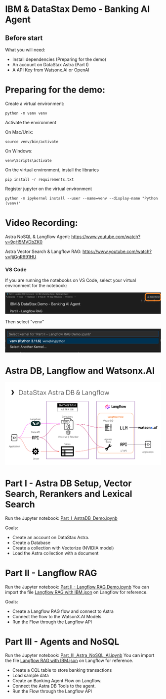 # IBM & DataStax Demo - Banking AI Agent

## Before start

What you will need:

- Install dependencies (Preparing for the demo)
- An account on DataStax Astra (Part I)
- A API Key from Watsonx.AI or OpenAI

# Preparing for the demo:

Create a virtual environment:

```
python -m venv venv
```

Activate the environment

On Mac/Unix:
```
source venv/bin/activate
```

On Windows:
```
venv\Scripts\activate
```

On the virtual environment, install the libraries

```
pip install -r requirements.txt
```

Register jupyter on the virtual environment
```
python -m ipykernel install --user --name=venv --display-name "Python (venv)"
```

# Video Recording:

Astra NoSQL & Langflow Agent: https://www.youtube.com/watch?v=9qH5MVDbZK0

Astra Vector Search & Langflow RAG: https://www.youtube.com/watch?v=fjjGgR691HU

### VS Code

If you are running the notebooks on VS Code, select your virtual environment for the notebook:

<img src="img/vs_code_jupyter.png" alt="VSCode" width="600"/>

Then select "venv"

<img src="img/vs_code_jupyter2.png" alt="VSCode" width="600"/>

# Astra DB, Langflow and Watsonx.AI

<img src="img/lf_demo.png" alt="Demo" width="600"/>

# Part I - Astra DB Setup, Vector Search, Rerankers and Lexical Search

Run the Jupyter notebook: [Part_I_AstraDB_Demo.ipynb](Part_I_AstraDB_Demo.ipynb)

Goals:

- Create an account on DataStax Astra.
- Create a Database
- Create a collection with Vectorize (NVIDIA model)
- Load the Astra collection with a document

# Part II - Langflow RAG

Run the Jupyter notebook: [Part II - Langflow RAG Demo.ipynb](Part_II_Langflow_RAG_Demo.ipynb)
You can import the file [Langflow RAG with IBM.json](<Langflow RAG with IBM.json>) on Langflow for reference.

Goals:

- Create a Langflow RAG flow and connect to Astra
- Connect the flow to the WatsonX.AI Models
- Run the Flow through the Langflow API

# Part III - Agents and NoSQL

Run the Jupyter notebook: [Part_III_Astra_NoSQL_AI.ipynb](Part_III_Astra_NoSQL_AI.ipynb)
You can import the file [Langflow RAG with IBM.json](<Part_III - Langflow Agent with NoSQL data from Astra DB.json>) on Langflow for reference.

- Create a CQL table to store banking transactions
- Load sample data
- Create an Banking Agent Flow on Langflow.
- Connect the Astra DB Tools to the agent.
- Run the Flow through the Langflow API


